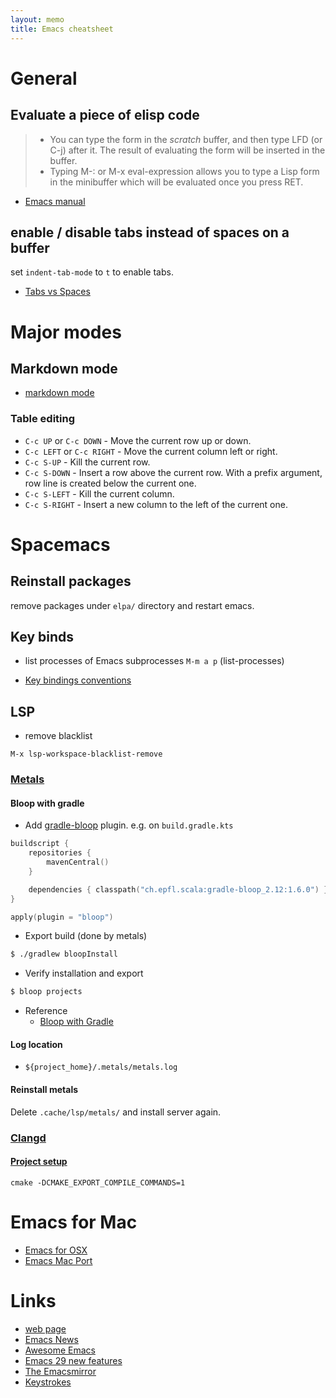 ```yaml
---
layout: memo
title: Emacs cheatsheet
---
```


# General
## Evaluate a piece of elisp code
> - You can type the form in the *scratch* buffer, and then type LFD (or C-j) after it. The result of evaluating the form will be inserted in the buffer.
> - Typing M-: or M-x eval-expression allows you to type a Lisp form in the minibuffer which will be evaluated once you press RET.

- [Emacs manual](https://www.gnu.org/software/emacs/manual/html_node/efaq/Evaluating-Emacs-Lisp-code.html)

## enable / disable tabs instead of spaces on a buffer
set `indent-tab-mode` to `t` to enable tabs.

- [Tabs vs Spaces](https://www.gnu.org/software/emacs/manual/html_node/emacs/Just-Spaces.html)

# Major modes
## Markdown mode
- [markdown mode](https://github.com/jrblevin/markdown-mode)

### Table editing
- `C-c UP` or `C-c DOWN` - Move the current row up or down.
- `C-c LEFT` or `C-c RIGHT` - Move the current column left or right.
- `C-c S-UP` - Kill the current row.
- `C-c S-DOWN` - Insert a row above the current row. With a prefix argument, row line is created below the current one.
- `C-c S-LEFT` - Kill the current column.
- `C-c S-RIGHT` - Insert a new column to the left of the current one.

# Spacemacs
## Reinstall packages
remove packages under `elpa/` directory and restart emacs.

## Key binds
- list processes of Emacs subprocesses `M-m a p` (list-processes)

- [Key bindings conventions](https://develop.spacemacs.org/doc/CONVENTIONS.html#key-bindings-conventions)

## LSP
- remove blacklist
```
M-x lsp-workspace-blacklist-remove
```

### [Metals](https://scalameta.org/metals/docs/editors/emacs/)

#### Bloop with gradle
- Add [gradle-bloop](https://github.com/scalacenter/gradle-bloop) plugin. e.g. on `build.gradle.kts`

```kotlin
buildscript {
    repositories {
        mavenCentral()
    }

    dependencies { classpath("ch.epfl.scala:gradle-bloop_2.12:1.6.0") }
}

apply(plugin = "bloop")
```

- Export build (done by metals)
```sh
$ ./gradlew bloopInstall
```

- Verify installation and export
```sh
$ bloop projects
```

- Reference
  - [Bloop with Gradle](https://scalacenter.github.io/bloop/docs/build-tools/gradle)

#### Log location
- `${project_home}/.metals/metals.log`

#### Reinstall metals
Delete `.cache/lsp/metals/` and install server again.

### [Clangd](https://clangd.llvm.org/)

#### [Project setup](https://clangd.llvm.org/installation#project-setup)
```
cmake -DCMAKE_EXPORT_COMPILE_COMMANDS=1
```

# Emacs for Mac
- [Emacs for OSX](https://emacsforosx.com/)
- [Emacs Mac Port](https://github.com/railwaycat/homebrew-emacsmacport)

# Links
- [web page](https://www.gnu.org/software/emacs/)
- [Emacs News](https://emba.gnu.org/emacs/emacs/-/blob/master/etc/NEWS)
- [Awesome Emacs](https://github.com/emacs-tw/awesome-emacs)
- [Emacs 29 new features](https://www.grugrut.net/posts/202211242303/)
- [The Emacsmirror](https://emacsmirror.net/)
- [Keystrokes](https://www.gnu.org/software/emacs/manual/html_node/gnus/Keystrokes.html)

